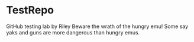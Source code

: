 # TestRepo
GitHub testing lab by Riley
Beware the wrath of the hungry emu!
Some say yaks and guns are more dangerous than hungry emus.
